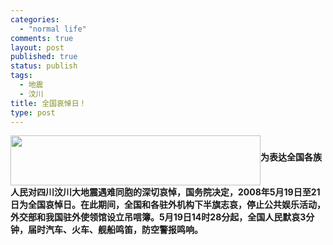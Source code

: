 ```yaml
--- 
categories: 
  - "normal life"
comments: true
layout: post
published: true
status: publish
tags: 
  - 地震
  - 汶川
title: 全国哀悼日！
type: post
---
```

<img src="http://clip2net.com/clip/m6788/1211165606-mourning-4kb.gif" width="400" align="middle" height="80"><strong>为表达全国各族人民对四川汶川大地震遇难同胞的深切哀悼，国务院决定，2008年5月19日至21日为全国哀悼日。在此期间，全国和各驻外机构下半旗志哀，停止公共娱乐活动，外交部和我国驻外使领馆设立吊唁簿。5月19日14时28分起，全国人民默哀3分钟，届时汽车、火车、舰船鸣笛，防空警报鸣响。 </strong>
